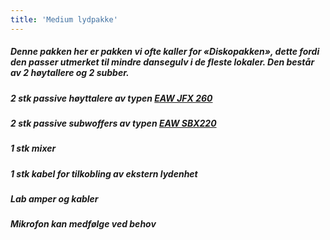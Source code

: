 ```yaml
---
title: 'Medium lydpakke'
---
```


##### Denne pakken her er pakken vi ofte kaller for «Diskopakken», dette fordi den passer utmerket til mindre dansegulv i de fleste lokaler. Den består av 2 høytallere og 2 subber.
##### 
##### 2 stk passive høyttalere av typen [EAW JFX 260](http://eaw.com/docs/2_Legacy_Products/Loudspeakers/JFX/JFX260i/JFX260i_datasheet.pdf)
##### 2 stk passive subwoffers av typen [EAW SBX220](http://eaw.com/wp-content/uploads/2014/01/SBX220_SPECS_rev1.pdf)
##### 1 stk mixer
##### 1 stk kabel for tilkobling av ekstern lydenhet
##### Lab amper og kabler
##### 
##### Mikrofon kan medfølge ved behov